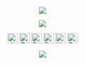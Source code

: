 <p align="center">
  <img src="https://capsule-render.vercel.app/api?type=waving&height=100&color=timeGradient&reversal=false" />
</p>

<p align="center">
        <img src="https://capsule-render.vercel.app/api?type=venom&height=150&color=timeGradient&text=Hello,%20World!&reversal=false&textBg=false&fontColor=FFFFFF&fontSize=20&animation=twinkling" />
</p>

<p align="center">
  <img src="https://img.shields.io/badge/JavaScript-F7DF1E?style=flat-square&logo=javascript&logoColor=white" alt="JavaScript" height="23" />
  <img src="https://img.shields.io/badge/TypeScript-3178C6?style=flat-square&logo=typescript&logoColor=white" alt="TypeScript" height="23" />
  <img src="https://img.shields.io/badge/React-61DAFB?style=flat-square&logo=react&logoColor=white" alt="React" height="23" />
  <img src="https://img.shields.io/badge/React%20Native-61DAFB?style=flat-square&logo=react&logoColor=white" alt="React Native" height="23" />
  <img src="https://img.shields.io/badge/Node.js-339933?style=flat-square&logo=node.js&logoColor=white" alt="Node.js" height="23" />
  <img src="https://img.shields.io/badge/Express-000000?style=flat-square&logo=express&logoColor=white" alt="Express" height="23" />
<!--   <img src="https://img.shields.io/badge/Nest.js-E0234E?style=flat-square&logo=nestjs&logoColor=white" alt="Nest.js" height="23" />  -->
</p>

<p align="center">
  <img src="https://capsule-render.vercel.app/api?type=waving&height=100&color=timeGradient&reversal=true&section=footer" />
</p>
